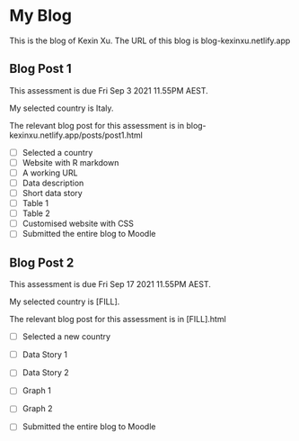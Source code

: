 # My Blog


This is the blog of Kexin Xu.
The URL of this blog is blog-kexinxu.netlify.app

## Blog Post 1

This assessment is due Fri Sep 3 2021 11.55PM AEST.

My selected country is Italy.

The relevant blog post for this assessment is in blog-kexinxu.netlify.app/posts/post1.html

- [ ] Selected a country
- [ ] Website with R markdown 
- [ ] A working URL
- [ ] Data description
- [ ] Short data story
- [ ] Table 1
- [ ] Table 2
- [ ] Customised website with CSS
- [ ] Submitted the entire blog to Moodle

## Blog Post 2

This assessment is due Fri Sep 17 2021 11.55PM AEST.

My selected country is [FILL].

The relevant blog post for this assessment is in [FILL].html

- [ ] Selected a new country
- [ ] Data Story 1
- [ ] Data Story 2
- [ ] Graph 1
- [ ] Graph 2
- [ ] Submitted the entire blog to Moodle

